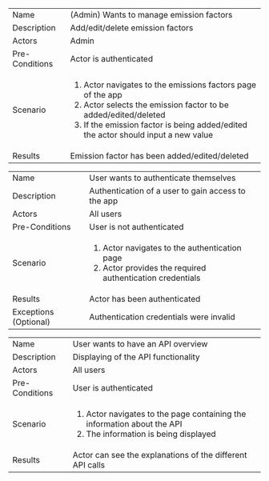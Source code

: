 <table>
<tbody>
  <tr>
    <td>Name</td>
    <td>
    (Admin) Wants to manage emission factors
    </td>
  </tr>
  <tr>
    <td>Description</td>
    <td>
    Add/edit/delete emission factors
    </td>
  </tr>
  <tr>
    <td>Actors</td>
    <td>
    Admin
    </td>
  </tr>
  <tr>
    <td>Pre-Conditions</td>
    <td>
    Actor is authenticated
    </td>
  </tr>
  <tr>
    <td>Scenario</td>
    <td>
    <ol>
        <li>Actor navigates to the emissions factors page of the app</li>
        <li>Actor selects the emission factor to be added/edited/deleted</li>
        <li>If the emission factor is being added/edited the actor should input a new value</li>
    </ol>
    </td>
  </tr>
  <tr>
    <td>Results</td>
    <td>
    Emission factor has been added/edited/deleted
    </td>
  </tr>
</tbody>
</table>








<table>
<tbody>
  <tr>
    <td>Name</td>
    <td>
    User wants to authenticate themselves
    </td>
  </tr>
  <tr>
    <td>Description</td>
    <td>
    Authentication of a user to gain access to the app
    </td>
  </tr>
  <tr>
    <td>Actors</td>
    <td>
    All users
    </td>
  </tr>
  <tr>
    <td>Pre-Conditions</td>
    <td>
    User is not authenticated
    </td>
  </tr>
  <tr>
    <td>Scenario</td>
    <td>
    <ol>
        <li>Actor navigates to the authentication page</li>
        <li>Actor provides the required authentication credentials</li>
    </ol>
    </td>
  </tr>
  <tr>
    <td>Results</td>
    <td>
    Actor has been authenticated
    </td>
  </tr>
  <tr>
    <td>Exceptions (Optional)</td>
    <td>
    Authentication credentials were invalid
    </td>
  </tr>
</tbody>
</table>









<table>
<tbody>
  <tr>
    <td>Name</td>
    <td>
    User wants to have an API overview
    </td>
  </tr>
  <tr>
    <td>Description</td>
    <td>
    Displaying of the API functionality
    </td>
  </tr>
  <tr>
    <td>Actors</td>
    <td>
    All users
    </td>
  </tr>
  <tr>
    <td>Pre-Conditions</td>
    <td>
    User is authenticated
    </td>
  </tr>
  <tr>
    <td>Scenario</td>
    <td>
    <ol>
        <li>Actor navigates to the page containing the information about the API</li>
        <li>The information is being displayed</li>
    </ol>
    </td>
  </tr>
  <tr>
    <td>Results</td>
    <td>
    Actor can see the explanations of the different API calls
    </td>
  </tr>

</tbody>
</table>
